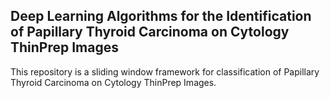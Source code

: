 ## Deep Learning Algorithms for the Identification of Papillary Thyroid Carcinoma on Cytology ThinPrep Images

This repository is a sliding window framework for classification of Papillary Thyroid Carcinoma on Cytology ThinPrep Images.

